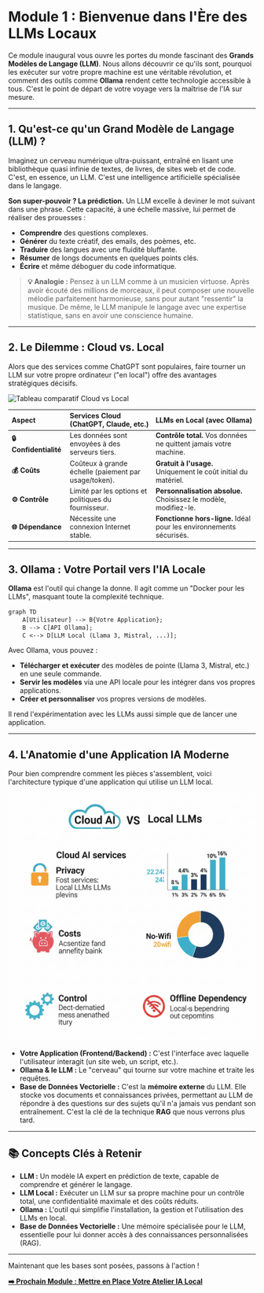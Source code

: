 # Module 1 : Bienvenue dans l'Ère des LLMs Locaux

Ce module inaugural vous ouvre les portes du monde fascinant des **Grands Modèles de Langage (LLM)**. Nous allons découvrir ce qu'ils sont, pourquoi les exécuter sur votre propre machine est une véritable révolution, et comment des outils comme **Ollama** rendent cette technologie accessible à tous. C'est le point de départ de votre voyage vers la maîtrise de l'IA sur mesure.

---

## 1. Qu'est-ce qu'un Grand Modèle de Langage (LLM) ?

Imaginez un cerveau numérique ultra-puissant, entraîné en lisant une bibliothèque quasi infinie de textes, de livres, de sites web et de code. C'est, en essence, un LLM. C'est une intelligence artificielle spécialisée dans le langage.

**Son super-pouvoir ? La prédiction.** Un LLM excelle à deviner le mot suivant dans une phrase. Cette capacité, à une échelle massive, lui permet de réaliser des prouesses :

* **Comprendre** des questions complexes.
* **Générer** du texte créatif, des emails, des poèmes, etc.
* **Traduire** des langues avec une fluidité bluffante.
* **Résumer** de longs documents en quelques points clés.
* **Écrire** et même déboguer du code informatique.

> **💡 Analogie :** Pensez à un LLM comme à un musicien virtuose. Après avoir écouté des millions de morceaux, il peut composer une nouvelle mélodie parfaitement harmonieuse, sans pour autant "ressentir" la musique. De même, le LLM manipule le langage avec une expertise statistique, sans en avoir une conscience humaine.

---

## 2. Le Dilemme : Cloud vs. Local

Alors que des services comme ChatGPT sont populaires, faire tourner un LLM sur votre propre ordinateur ("en local") offre des avantages stratégiques décisifs.

![Tableau comparatif Cloud vs Local](https://i.imgur.com/T00aV78.png)

| Aspect              | Services Cloud (ChatGPT, Claude, etc.)         | LLMs en Local (avec Ollama)                                  |
| :------------------ | :--------------------------------------------- | :----------------------------------------------------------- |
| **🔒 Confidentialité** | Les données sont envoyées à des serveurs tiers. | **Contrôle total.** Vos données ne quittent jamais votre machine. |
| **💰 Coûts** | Coûteux à grande échelle (paiement par usage/token). | **Gratuit à l'usage.** Uniquement le coût initial du matériel. |
| **⚙️ Contrôle** | Limité par les options et politiques du fournisseur. | **Personnalisation absolue.** Choisissez le modèle, modifiez-le. |
| **🌐 Dépendance** | Nécessite une connexion Internet stable.       | **Fonctionne hors-ligne.** Idéal pour les environnements sécurisés. |

---

## 3. Ollama : Votre Portail vers l'IA Locale

**Ollama** est l'outil qui change la donne. Il agit comme un "Docker pour les LLMs", masquant toute la complexité technique.

```mermaid
graph TD
    A[Utilisateur] --> B{Votre Application};
    B --> C[API Ollama];
    C <--> D[LLM Local (Llama 3, Mistral, ...)];
```

Avec Ollama, vous pouvez :
* **Télécharger et exécuter** des modèles de pointe (Llama 3, Mistral, etc.) en une seule commande.
* **Servir les modèles** via une API locale pour les intégrer dans vos propres applications.
* **Créer et personnaliser** vos propres versions de modèles.

Il rend l'expérimentation avec les LLMs aussi simple que de lancer une application.

---

## 4. L'Anatomie d'une Application IA Moderne

Pour bien comprendre comment les pièces s'assemblent, voici l'architecture typique d'une application qui utilise un LLM local.

![Diagramme de l'architecture d'une application LLM locale](./images/cloud_IA.png)

* **Votre Application (Frontend/Backend) :** C'est l'interface avec laquelle l'utilisateur interagit (un site web, un script, etc.).
* **Ollama & le LLM :** Le "cerveau" qui tourne sur votre machine et traite les requêtes.
* **Base de Données Vectorielle :** C'est la **mémoire externe** du LLM. Elle stocke vos documents et connaissances privées, permettant au LLM de répondre à des questions sur des sujets qu'il n'a jamais vus pendant son entraînement. C'est la clé de la technique **RAG** que nous verrons plus tard.

---

## 📚 Concepts Clés à Retenir

* **LLM :** Un modèle IA expert en prédiction de texte, capable de comprendre et générer le langage.
* **LLM Local :** Exécuter un LLM sur sa propre machine pour un contrôle total, une confidentialité maximale et des coûts réduits.
* **Ollama :** L'outil qui simplifie l'installation, la gestion et l'utilisation des LLMs en local.
* **Base de Données Vectorielle :** Une mémoire spécialisée pour le LLM, essentielle pour lui donner accès à des connaissances personnalisées (RAG).

---
Maintenant que les bases sont posées, passons à l'action !

**[➡️ Prochain Module : Mettre en Place Votre Atelier IA Local](./02_environnement.md)**